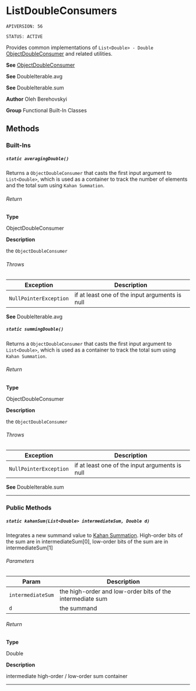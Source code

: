 # ListDoubleConsumers

`APIVERSION: 56`

`STATUS: ACTIVE`

Provides common implementations of `List<Double> - Double` [ObjectDoubleConsumer](/docs/Functional-Abstract-Classes/ObjectDoubleConsumer.md) and related utilities.


**See** [ObjectDoubleConsumer](/docs/Functional-Abstract-Classes/ObjectDoubleConsumer.md)


**See** DoubleIterable.avg


**See** DoubleIterable.sum


**Author** Oleh Berehovskyi


**Group** Functional Built-In Classes

## Methods
### Built-Ins
##### `static averagingDouble()`

Returns a `ObjectDoubleConsumer` that casts the first input argument to `List<Double>`, which is used as a container to track the number of elements and the total sum using `Kahan Summation`.

###### Return

**Type**

ObjectDoubleConsumer

**Description**

the `ObjectDoubleConsumer`

###### Throws
|Exception|Description|
|---|---|
|`NullPointerException`|if at least one of the input arguments is null|


**See** DoubleIterable.avg

##### `static summingDouble()`

Returns a `ObjectDoubleConsumer` that casts the first input argument to `List<Double>`, which is used as a container to track the total sum using `Kahan Summation`.

###### Return

**Type**

ObjectDoubleConsumer

**Description**

the `ObjectDoubleConsumer`

###### Throws
|Exception|Description|
|---|---|
|`NullPointerException`|if at least one of the input arguments is null|


**See** DoubleIterable.sum

---
### Public Methods
##### `static kahanSum(List<Double> intermediateSum, Double d)`

Integrates a new summand value to <a href=&quot;https://en.wikipedia.org/wiki/Kahan_summation_algorithm&quot;>Kahan Summation</a>. High-order bits of the sum are in intermediateSum[0], low-order bits of the sum are in intermediateSum[1]

###### Parameters
|Param|Description|
|---|---|
|`intermediateSum`|the high-order and low-order bits of the intermediate sum|
|`d`|the summand|

###### Return

**Type**

Double

**Description**

intermediate high-order / low-order sum container

---
